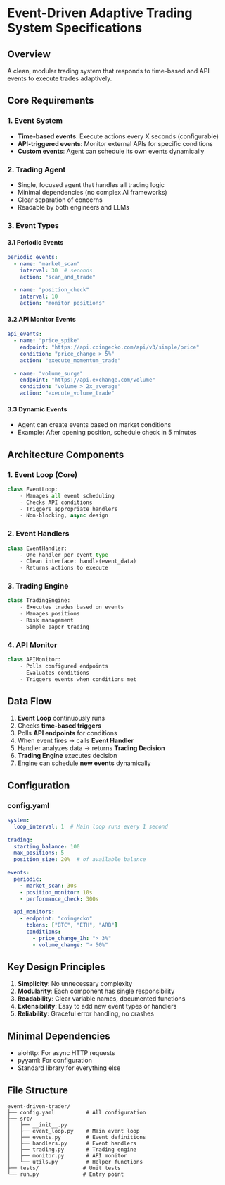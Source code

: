 # Event-Driven Adaptive Trading System Specifications

## Overview
A clean, modular trading system that responds to time-based and API events to execute trades adaptively.

## Core Requirements

### 1. Event System
- **Time-based events**: Execute actions every X seconds (configurable)
- **API-triggered events**: Monitor external APIs for specific conditions
- **Custom events**: Agent can schedule its own events dynamically

### 2. Trading Agent
- Single, focused agent that handles all trading logic
- Minimal dependencies (no complex AI frameworks)
- Clear separation of concerns
- Readable by both engineers and LLMs

### 3. Event Types

#### 3.1 Periodic Events
```yaml
periodic_events:
  - name: "market_scan"
    interval: 30  # seconds
    action: "scan_and_trade"
  
  - name: "position_check"
    interval: 10
    action: "monitor_positions"
```

#### 3.2 API Monitor Events
```yaml
api_events:
  - name: "price_spike"
    endpoint: "https://api.coingecko.com/api/v3/simple/price"
    condition: "price_change > 5%"
    action: "execute_momentum_trade"
  
  - name: "volume_surge"
    endpoint: "https://api.exchange.com/volume"
    condition: "volume > 2x_average"
    action: "execute_volume_trade"
```

#### 3.3 Dynamic Events
- Agent can create events based on market conditions
- Example: After opening position, schedule check in 5 minutes

## Architecture Components

### 1. Event Loop (Core)
```python
class EventLoop:
    - Manages all event scheduling
    - Checks API conditions
    - Triggers appropriate handlers
    - Non-blocking, async design
```

### 2. Event Handlers
```python
class EventHandler:
    - One handler per event type
    - Clean interface: handle(event_data)
    - Returns actions to execute
```

### 3. Trading Engine
```python
class TradingEngine:
    - Executes trades based on events
    - Manages positions
    - Risk management
    - Simple paper trading
```

### 4. API Monitor
```python
class APIMonitor:
    - Polls configured endpoints
    - Evaluates conditions
    - Triggers events when conditions met
```

## Data Flow

1. **Event Loop** continuously runs
2. Checks **time-based triggers**
3. Polls **API endpoints** for conditions
4. When event fires → calls **Event Handler**
5. Handler analyzes data → returns **Trading Decision**
6. **Trading Engine** executes decision
7. Engine can schedule **new events** dynamically

## Configuration

### config.yaml
```yaml
system:
  loop_interval: 1  # Main loop runs every 1 second
  
trading:
  starting_balance: 100
  max_positions: 5
  position_size: 20%  # of available balance
  
events:
  periodic:
    - market_scan: 30s
    - position_monitor: 10s
    - performance_check: 300s
    
  api_monitors:
    - endpoint: "coingecko"
      tokens: ["BTC", "ETH", "ARB"]
      conditions:
        - price_change_1h: "> 3%"
        - volume_change: "> 50%"
```

## Key Design Principles

1. **Simplicity**: No unnecessary complexity
2. **Modularity**: Each component has single responsibility
3. **Readability**: Clear variable names, documented functions
4. **Extensibility**: Easy to add new event types or handlers
5. **Reliability**: Graceful error handling, no crashes

## Minimal Dependencies
- aiohttp: For async HTTP requests
- pyyaml: For configuration
- Standard library for everything else

## File Structure
```
event-driven-trader/
├── config.yaml          # All configuration
├── src/
│   ├── __init__.py
│   ├── event_loop.py    # Main event loop
│   ├── events.py        # Event definitions
│   ├── handlers.py      # Event handlers
│   ├── trading.py       # Trading engine
│   ├── monitor.py       # API monitor
│   └── utils.py         # Helper functions
├── tests/              # Unit tests
└── run.py              # Entry point
```